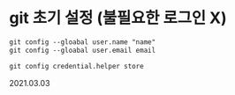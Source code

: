 # git 초기 설정 (불필요한 로그인 X)

```md
git config --gloabal user.name "name"
git config --gloabal user.email email

git config credential.helper store
```

2021.03.03
